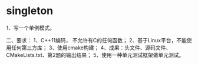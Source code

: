 # singleton
1、写一个单例模式。

二、要求：
1、C++11编码， 不允许有C的任何函数；
2、基于Linux平台，不能使用任何第三方库；
3、使用cmake构建；
4、成果：头文件、源码文件、CMakeLists.txt、第2题的输出结果；
5、使用一种单元测试框架做单元测试。
